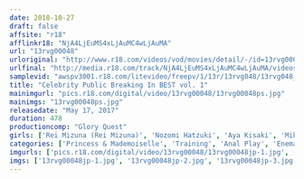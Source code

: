 ```yaml
---
date: 2018-10-27
draft: false
affsite: "r18"
afflinkr18: "NjA4LjEuMS4xLjAuMC4wLjAuMA"
url: "13rvg00048"
urloriginal: "http://www.r18.com/videos/vod/movies/detail/-/id=13rvg00048"
urlfinal: "http://media.r18.com/track/NjA4LjEuMS4xLjAuMC4wLjAuMA/videos/vod/movies/detail/-/id=13rvg00048"
samplevid: "awspv3001.r18.com/litevideo/freepv/1/13r/13rvg048/13rvg048_dmb_w.mp4"
title: "Celebrity Public Breaking In BEST vol. 1"
mainimgurl: "pics.r18.com/digital/video/13rvg00048/13rvg00048ps.jpg"
mainimgs: "13rvg00048ps.jpg"
releasedate: "May 17, 2017"
duration: 478
productioncomp: "Glory Quest"
girls: ['Rei Mizuna (Rei Mizuna)', 'Nozomi Hatzuki', 'Aya Kisaki', 'Mikan Kururugi', 'Maki Hoshikawa', 'Sally', 'Yui Shinkawa', 'Airi Mashiro']
categories: ['Princess & Mademoiselle', 'Training', 'Anal Play', 'Enema', 'Compilation', 'Over 4 Hours', 'Hi-Def']
imgurls: ['pics.r18.com/digital/video/13rvg00048/13rvg00048jp-1.jpg', 'pics.r18.com/digital/video/13rvg00048/13rvg00048jp-2.jpg', 'pics.r18.com/digital/video/13rvg00048/13rvg00048jp-3.jpg', 'pics.r18.com/digital/video/13rvg00048/13rvg00048jp-4.jpg', 'pics.r18.com/digital/video/13rvg00048/13rvg00048jp-5.jpg', 'pics.r18.com/digital/video/13rvg00048/13rvg00048jp-6.jpg', 'pics.r18.com/digital/video/13rvg00048/13rvg00048jp-7.jpg', 'pics.r18.com/digital/video/13rvg00048/13rvg00048jp-8.jpg', 'pics.r18.com/digital/video/13rvg00048/13rvg00048jp-9.jpg', 'pics.r18.com/digital/video/13rvg00048/13rvg00048jp-10.jpg', 'pics.r18.com/digital/video/13rvg00048/13rvg00048jp-11.jpg', 'pics.r18.com/digital/video/13rvg00048/13rvg00048jp-12.jpg', 'pics.r18.com/digital/video/13rvg00048/13rvg00048jp-13.jpg', 'pics.r18.com/digital/video/13rvg00048/13rvg00048jp-14.jpg', 'pics.r18.com/digital/video/13rvg00048/13rvg00048jp-15.jpg', 'pics.r18.com/digital/video/13rvg00048/13rvg00048jp-16.jpg', 'pics.r18.com/digital/video/13rvg00048/13rvg00048jp-17.jpg', 'pics.r18.com/digital/video/13rvg00048/13rvg00048jp-18.jpg', 'pics.r18.com/digital/video/13rvg00048/13rvg00048jp-19.jpg', 'pics.r18.com/digital/video/13rvg00048/13rvg00048jp-20.jpg']
imgs: ['13rvg00048jp-1.jpg', '13rvg00048jp-2.jpg', '13rvg00048jp-3.jpg', '13rvg00048jp-4.jpg', '13rvg00048jp-5.jpg', '13rvg00048jp-6.jpg', '13rvg00048jp-7.jpg', '13rvg00048jp-8.jpg', '13rvg00048jp-9.jpg', '13rvg00048jp-10.jpg', '13rvg00048jp-11.jpg', '13rvg00048jp-12.jpg', '13rvg00048jp-13.jpg', '13rvg00048jp-14.jpg', '13rvg00048jp-15.jpg', '13rvg00048jp-16.jpg', '13rvg00048jp-17.jpg', '13rvg00048jp-18.jpg', '13rvg00048jp-19.jpg', '13rvg00048jp-20.jpg']
---
```

